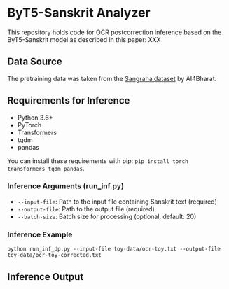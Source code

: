 # ByT5-Sanskrit Analyzer 

This repository holds code for OCR postcorrection inference based on the ByT5-Sanskrit model as described in this paper: XXX  

## Data Source


The pretraining data was taken from the [Sangraha dataset](https://huggingface.co/datasets/ai4bharat/sangraha) by AI4Bharat.


## Requirements for Inference

- Python 3.6+
- PyTorch
- Transformers
- tqdm
- pandas

You can install these requirements with pip: `pip install torch transformers tqdm pandas`.  

### Inference Arguments (run_inf.py)

- `--input-file`: Path to the input file containing Sanskrit text (required)
- `--output-file`: Path to the output file (required)
- `--batch-size`: Batch size for processing (optional, default: 20)

### Inference Example

`python run_inf_dp.py --input-file toy-data/ocr-toy.txt --output-file toy-data/ocr-toy-corrected.txt`

## Inference Output


